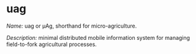 uag
===

*Name:* uag or µAg, shorthand for micro-agriculture.

*Description:* minimal distributed mobile information system for managing field-to-fork agricultural processes.